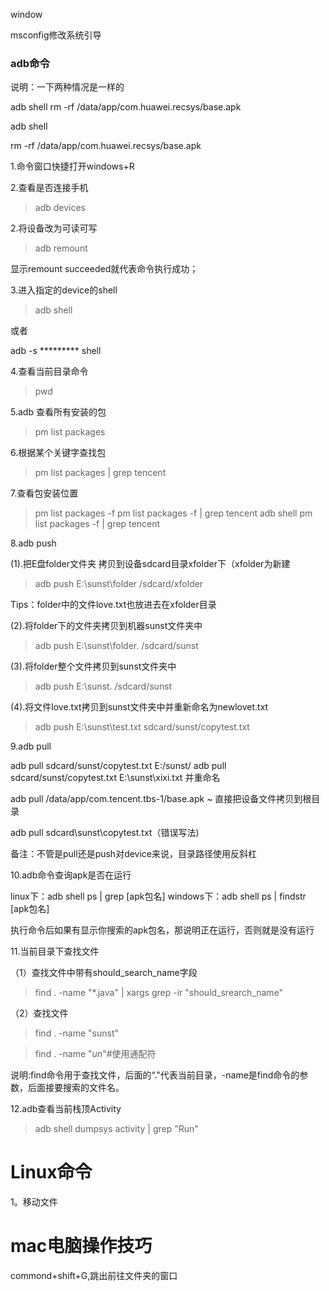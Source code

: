 window   


msconfig修改系统引导

### adb命令

说明：一下两种情况是一样的

adb shell rm -rf /data/app/com.huawei.recsys/base.apk

adb shell

rm -rf /data/app/com.huawei.recsys/base.apk



1.命令窗口快捷打开windows+R

2.查看是否连接手机

>adb devices

2.将设备改为可读可写

>adb remount 

显示remount succeeded就代表命令执行成功；

3.进入指定的device的shell

>adb shell

或者

adb -s ********* shell

4.查看当前目录命令

>pwd 

5.adb 查看所有安装的包

>pm list packages

6.根据某个关键字查找包

>pm list packages | grep tencent

7.查看包安装位置

>pm list packages -f
>pm list packages -f | grep tencent
>adb shell pm list packages -f | grep tencent

8.adb push

(1).把E盘folder文件夹 拷贝到设备sdcard目录xfolder下（xfolder为新建

>adb push E:\sunst\folder /sdcard/xfolder

Tips：folder中的文件love.txt也放进去在xfolder目录

(2).将folder下的文件夹拷贝到机器sunst文件夹中

>adb push E:\sunst\folder\. /sdcard/sunst

(3).将folder整个文件拷贝到sunst文件夹中

>adb push E:\sunst\. /sdcard/sunst

(4).将文件love.txt拷贝到sunst文件夹中并重新命名为newlovet.txt

>adb push E:\sunst\test.txt sdcard/sunst/copytest.txt

9.adb pull

adb pull sdcard/sunst/copytest.txt E:/sunst/
adb pull sdcard/sunst/copytest.txt E:\sunst\xixi.txt 并重命名

adb pull /data/app/com.tencent.tbs-1/base.apk ~ 直接把设备文件拷贝到根目录

adb pull sdcard\sunst\copytest.txt（错误写法)

备注：不管是pull还是push对device来说，目录路径使用反斜杠


10.adb命令查询apk是否在运行

linux下：adb shell ps | grep [apk包名]
windows下：adb shell ps | findstr [apk包名]

执行命令后如果有显示你搜索的apk包名，那说明正在运行，否则就是没有运行

11.当前目录下查找文件

（1）查找文件中带有should_search_name字段
>find . -name "*.java" | xargs grep -ir "should_srearch_name"

（2）查找文件

>find . -name "sunst"

>find . -name "*un*"#使用通配符

说明:find命令用于查找文件，后面的“."代表当前目录，-name是find命令的参数，后面接要搜索的文件名。

12.adb查看当前栈顶Activity

>adb shell dumpsys activity | grep "Run"


# Linux命令

1。移动文件

# mac电脑操作技巧

commond+shift+G,跳出前往文件夹的窗口

